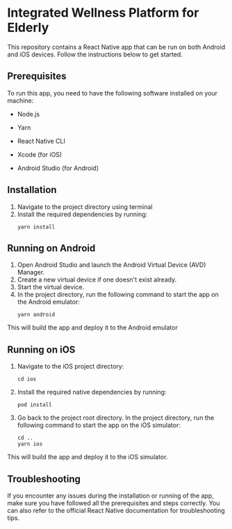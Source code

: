 # Integrated Wellness Platform for Elderly

This repository contains a React Native app that can be run on both Android and iOS devices. Follow the instructions below to get started.

## Prerequisites

To run this app, you need to have the following software installed on your machine:

-   Node.js

-   Yarn

-   React Native CLI

-   Xcode (for iOS)

-   Android Studio (for Android)

## Installation

1. Navigate to the project directory using terminal
2. Install the required dependencies by running:
    ```
    yarn install
    ```

## Running on Android

1. Open Android Studio and launch the Android Virtual Device (AVD) Manager.
2. Create a new virtual device if one doesn't exist already.
3. Start the virtual device.
4. In the project directory, run the following command to start the app on the Android emulator:
    ```
    yarn android
    ```

This will build the app and deploy it to the Android emulator

## Running on iOS

1. Navigate to the iOS project directory:
    ```
    cd ios
    ```
2. Install the required native dependencies by running:
    ```
    pod install
    ```
3. Go back to the project root directory. In the project directory, run the following command to start the app on the iOS simulator:
    ```
    cd ..
    yarn ios
    ```

This will build the app and deploy it to the iOS simulator.

## Troubleshooting

If you encounter any issues during the installation or running of the app, make sure you have followed all the prerequisites and steps correctly. You can also refer to the official React Native documentation for troubleshooting tips.
